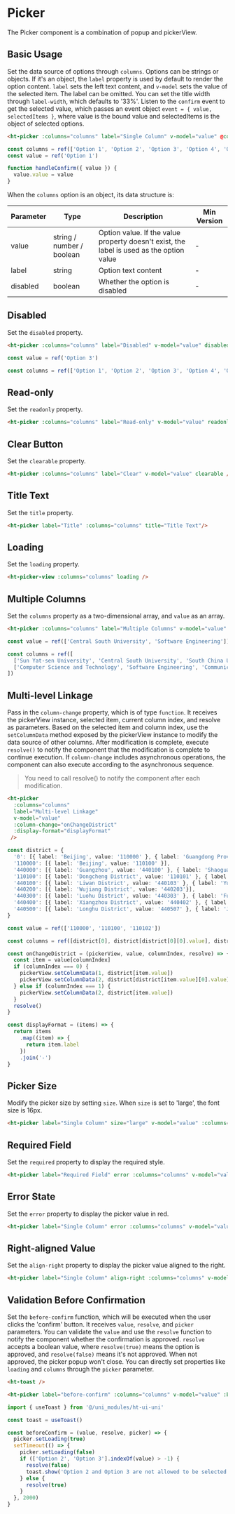 # Picker

The Picker component is a combination of popup and pickerView.

## Basic Usage

Set the data source of options through `columns`. Options can be strings or objects. If it's an object, the `label` property is used by default to render the option content. `label` sets the left text content, and `v-model` sets the value of the selected item. The label can be omitted. You can set the title width through `label-width`, which defaults to '33%'. Listen to the `confirm` event to get the selected value, which passes an event object `event = { value, selectedItems }`, where value is the bound value and selectedItems is the object of selected options.

```html
<ht-picker :columns="columns" label="Single Column" v-model="value" @confirm="handleConfirm" />
```

```typescript
const columns = ref(['Option 1', 'Option 2', 'Option 3', 'Option 4', 'Option 5', 'Option 6', 'Option 7'])
const value = ref('Option 1')

function handleConfirm({ value }) {
  value.value = value
}
```

When the `columns` option is an object, its data structure is:

| Parameter | Type | Description | Min Version |
|-----------|------|-------------|-------------|
| value | string / number / boolean | Option value. If the value property doesn't exist, the label is used as the option value | - |
| label | string | Option text content | - |
| disabled | boolean | Whether the option is disabled | - |

## Disabled

Set the `disabled` property.

```html
<ht-picker :columns="columns" label="Disabled" v-model="value" disabled />
```

```typescript
const value = ref('Option 3')

const columns = ref(['Option 1', 'Option 2', 'Option 3', 'Option 4', 'Option 5', 'Option 6', 'Option 7'])
```

## Read-only

Set the `readonly` property.

```html
<ht-picker :columns="columns" label="Read-only" v-model="value" readonly />
```

## Clear Button

Set the `clearable` property.

```html
<ht-picker :columns="columns" label="Clear" v-model="value" clearable />
```

## Title Text

Set the `title` property.

```html
<ht-picker label="Title" :columns="columns" title="Title Text"/>
```

## Loading

Set the `loading` property.

```html
<ht-picker-view :columns="columns" loading />
```

## Multiple Columns

Set the `columns` property as a two-dimensional array, and `value` as an array.

```html
<ht-picker :columns="columns" label="Multiple Columns" v-model="value" />
```

```typescript
const value = ref(['Central South University', 'Software Engineering'])

const columns = ref([
  ['Sun Yat-sen University', 'Central South University', 'South China University of Technology'],
  ['Computer Science and Technology', 'Software Engineering', 'Communication Engineering', 'Law', 'Economics']
])
```

## Multi-level Linkage

Pass in the `column-change` property, which is of type `function`. It receives the pickerView instance, selected item, current column index, and resolve as parameters. Based on the selected item and column index, use the `setColumnData` method exposed by the pickerView instance to modify the data source of other columns. After modification is complete, execute `resolve()` to notify the component that the modification is complete to continue execution. If `column-change` includes asynchronous operations, the component can also execute according to the asynchronous sequence.

> You need to call resolve() to notify the component after each modification.

```html
<ht-picker
  :columns="columns"
  label="Multi-level Linkage"
  v-model="value"
  :column-change="onChangeDistrict"
  :display-format="displayFormat"
 />
```

```typescript
const district = {
  '0': [{ label: 'Beijing', value: '110000' }, { label: 'Guangdong Province', value: '440000' }],
  '110000': [{ label: 'Beijing', value: '110100' }],
  '440000': [{ label: 'Guangzhou', value: '440100' }, { label: 'Shaoguan', value: '440200' }, { label: 'Shenzhen', value: '440300' }, { label: 'Zhuhai', value: '440400' }, { label: 'Shantou', value: '440500' }],
  '110100': [{ label: 'Dongcheng District', value: '110101' }, { label: 'Xicheng District', value: '110102' }, { label: 'Chaoyang District', value: '110105' }, { label: 'Fengtai District', value: '110106' }, { label: 'Shijingshan District', value: '110107' }],
  '440100': [{ label: 'Liwan District', value: '440103' }, { label: 'Yuexiu District', value: '440104' }, { label: 'Haizhu District', value: '440105'}],
  '440200': [{ label: 'Wujiang District', value: '440203'}],
  '440300': [{ label: 'Luohu District', value: '440303' }, { label: 'Futian District', value: '440304' }],
  '440400': [{ label: 'Xiangzhou District', value: '440402' }, { label: 'Doumen District', value: '440403' }, { label: 'Jinwan District', value: '440404' }],
  '440500': [{ label: 'Longhu District', value: '440507' }, { label: 'Jinping District', value: '440511' }]
}

const value = ref(['110000', '110100', '110102'])

const columns = ref([district[0], district[district[0][0].value], district[district[district[0][0].value][0].value]])

const onChangeDistrict = (pickerView, value, columnIndex, resolve) => {
  const item = value[columnIndex]
  if (columnIndex === 0) {
    pickerView.setColumnData(1, district[item.value])
    pickerView.setColumnData(2, district[district[item.value][0].value])
  } else if (columnIndex === 1) {
    pickerView.setColumnData(2, district[item.value])
  }
  resolve()
}

const displayFormat = (items) => {
  return items
    .map((item) => {
      return item.label
    })
    .join('-')
}
```

## Picker Size

Modify the picker size by setting `size`. When `size` is set to 'large', the font size is 16px.

```html
<ht-picker label="Single Column" size="large" v-model="value" :columns="columns" />
```

## Required Field

Set the `required` property to display the required style.

```html
<ht-picker label="Required Field" error :columns="columns" v-model="value" required/>
```

## Error State

Set the `error` property to display the picker value in red.

```html
<ht-picker label="Single Column" error :columns="columns" v-model="value"/>
```

## Right-aligned Value

Set the `align-right` property to display the picker value aligned to the right.

```html
<ht-picker label="Single Column" align-right :columns="columns" v-model="value"/>
```

## Validation Before Confirmation

Set the `before-confirm` function, which will be executed when the user clicks the 'confirm' button. It receives `value`, `resolve`, and `picker` parameters. You can validate the `value` and use the `resolve` function to notify the component whether the confirmation is approved. `resolve` accepts a boolean value, where `resolve(true)` means the option is approved, and `resolve(false)` means it's not approved. When not approved, the picker popup won't close. You can directly set properties like `loading` and `columns` through the `picker` parameter.

```html
<ht-toast />

<ht-picker label="before-confirm" :columns="columns" v-model="value" :before-confirm="beforeConfirm" @confirm="handleConfirm" />
```

```typescript
import { useToast } from '@/uni_modules/ht-ui-uni'

const toast = useToast()

const beforeConfirm = (value, resolve, picker) => {
  picker.setLoading(true)
  setTimeout(() => {
    picker.setLoading(false)
    if (['Option 2', 'Option 3'].indexOf(value) > -1) {
      resolve(false)
      toast.show('Option 2 and Option 3 are not allowed to be selected')
    } else {
      resolve(true)
    }
  }, 2000)
}
```
